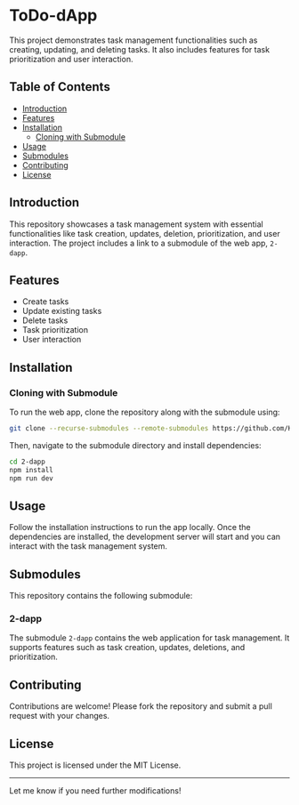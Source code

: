 
# ToDo-dApp

This project demonstrates task management functionalities such as creating, updating, and deleting tasks. It also includes features for task prioritization and user interaction.

## Table of Contents
- [Introduction](#introduction)
- [Features](#features)
- [Installation](#installation)
  - [Cloning with Submodule](#cloning-with-submodule)
- [Usage](#usage)
- [Submodules](#submodules)
- [Contributing](#contributing)
- [License](#license)

## Introduction

This repository showcases a task management system with essential functionalities like task creation, updates, deletion, prioritization, and user interaction. The project includes a link to a submodule of the web app, `2-dapp`.

## Features

- Create tasks
- Update existing tasks
- Delete tasks
- Task prioritization
- User interaction

## Installation

### Cloning with Submodule

To run the web app, clone the repository along with the submodule using:

```bash
git clone --recurse-submodules --remote-submodules https://github.com/Kishan-Pal/ToDo-dApp
```

Then, navigate to the submodule directory and install dependencies:

```bash
cd 2-dapp
npm install
npm run dev
```

## Usage

Follow the installation instructions to run the app locally. Once the dependencies are installed, the development server will start and you can interact with the task management system.

## Submodules

This repository contains the following submodule:

### 2-dapp

The submodule `2-dapp` contains the web application for task management. It supports features such as task creation, updates, deletions, and prioritization.

## Contributing

Contributions are welcome! Please fork the repository and submit a pull request with your changes.

## License

This project is licensed under the MIT License.

---

Let me know if you need further modifications!
